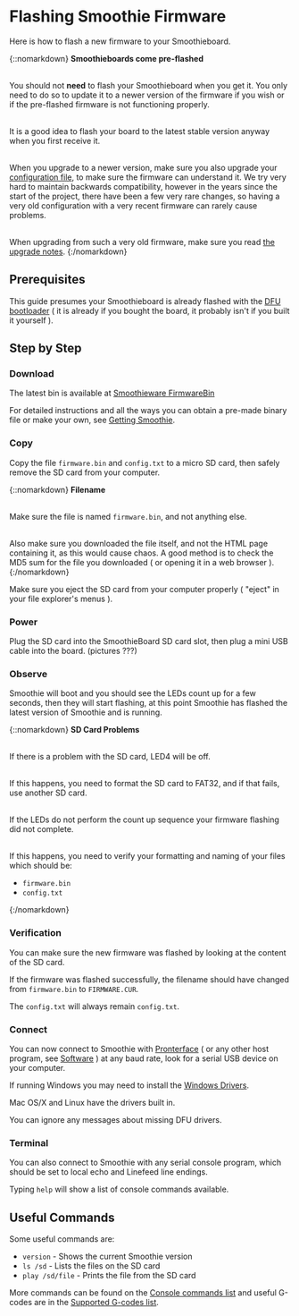 
# Flashing Smoothie Firmware

Here is how to flash a new firmware to your Smoothieboard.

{::nomarkdown}
<sl-alert variant="neutral" open>
  <sl-icon slot="icon" name="info-circle"></sl-icon>
  <strong>Smoothieboards come pre-flashed</strong><br><br>

  You should not <strong>need</strong> to flash your Smoothieboard when you get it. You only need to do so to update it to a newer version of the firmware if you wish or if the pre-flashed firmware is not functioning properly.<br><br>

  It is a good idea to flash your board to the latest stable version anyway when you first receive it.<br><br>

  When you upgrade to a newer version, make sure you also upgrade your <a href="configuring-smoothie">configuration file</a>, to make sure the firmware can understand it. We try very hard to maintain backwards compatibility, however in the years since the start of the project, there have been a few very rare changes, so having a very old configuration with a very recent firmware can rarely cause problems.<br><br>

  When upgrading from such a very old firmware, make sure you read <a href="https://github.com/smoothieware/smoothieware/blob/edge/upgrade-notes.md">the upgrade notes</a>.
</sl-alert>
{:/nomarkdown}

## Prerequisites

This guide presumes your Smoothieboard is already flashed with the [DFU bootloader](flashing-the-bootloader) ( it is already if you bought the board, it probably isn't if you built it yourself ).

## Step by Step

### Download

The latest bin is available at [Smoothieware FirmwareBin](https://github.com/Smoothieware/Smoothieware/tree/edge/FirmwareBin)

For detailed instructions and all the ways you can obtain a pre-made binary file or make your own, see [Getting Smoothie](getting-smoothie).

### Copy

Copy the file `firmware.bin` and `config.txt` to a micro SD card, then safely remove the SD card from your computer.

{::nomarkdown}
<sl-alert variant="warning" open>
  <sl-icon slot="icon" name="exclamation-triangle"></sl-icon>
  <strong>Filename</strong><br><br>

  Make sure the file is named <code>firmware.bin</code>, and not anything else.<br><br>

  Also make sure you downloaded the file itself, and not the HTML page containing it, as this would cause chaos. A good method is to check the MD5 sum for the file you downloaded ( or opening it in a web browser ).
</sl-alert>
{:/nomarkdown}

Make sure you eject the SD card from your computer properly ( "eject" in your file explorer's menus ).

### Power

Plug the SD card into the SmoothieBoard SD card slot, then plug a mini USB cable into the board. (pictures ???)

### Observe

Smoothie will boot and you should see the LEDs count up for a few seconds, then they will start flashing, at this point Smoothie has flashed the latest version of Smoothie and is running.

{::nomarkdown}
<sl-alert variant="neutral" open>
  <sl-icon slot="icon" name="info-circle"></sl-icon>
  <strong>SD Card Problems</strong><br><br>

  If there is a problem with the SD card, LED4 will be off.<br><br>

  If this happens, you need to format the SD card to FAT32, and if that fails, use another SD card.<br><br>

  If the LEDs do not perform the count up sequence your firmware flashing did not complete.<br><br>

  If this happens, you need to verify your formatting and naming of your files which should be:
  <ul>
    <li><code>firmware.bin</code></li>
    <li><code>config.txt</code></li>
  </ul>
</sl-alert>
{:/nomarkdown}

### Verification

You can make sure the new firmware was flashed by looking at the content of the SD card.

If the firmware was flashed successfully, the filename should have changed from `firmware.bin` to `FIRMWARE.CUR`.

The `config.txt` will always remain `config.txt`.

### Connect

You can now connect to Smoothie with [Pronterface](pronterface) ( or any other host program, see [Software](software) ) at any baud rate, look for a serial USB device on your computer.

If running Windows you may need to install the [Windows Drivers](windows-drivers).

Mac OS/X and Linux have the drivers built in.

You can ignore any messages about missing DFU drivers.

### Terminal

You can also connect to Smoothie with any serial console program, which should be set to local echo and Linefeed line endings.

Typing `help` will show a list of console commands available.

## Useful Commands

Some useful commands are:

- `version` - Shows the current Smoothie version
- `ls /sd` - Lists the files on the SD card
- `play /sd/file` - Prints the file from the SD card

More commands can be found on the [Console commands list](console-commands) and useful G-codes are in the [Supported G-codes list](supported-g-codes).
